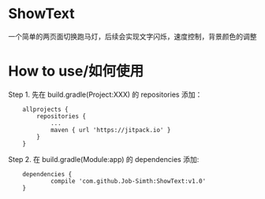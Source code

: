 # ShowText
一个简单的两页面切换跑马灯，后续会实现文字闪烁，速度控制，背景颜色的调整
# How to use/如何使用
Step 1. 先在 build.gradle(Project:XXX) 的 repositories 添加：</br>
```
	allprojects {
		repositories {
			...
			maven { url 'https://jitpack.io' }
		}
	}
```	
Step 2. 在 build.gradle(Module:app) 的 dependencies 添加:</br>
```
	dependencies {
	        compile 'com.github.Job-Simth:ShowText:v1.0'
	}
```

